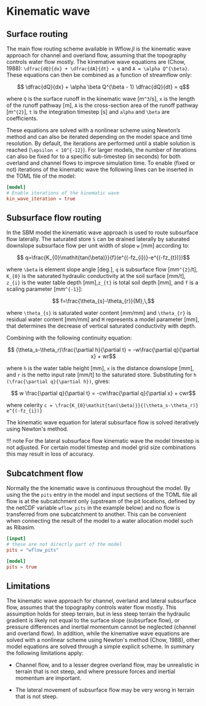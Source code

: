 # Kinematic wave

## Surface routing
The main flow routing scheme available in Wflow.jl is the kinematic wave
approach for channel and overland flow, assuming that the topography controls
water flow mostly. The kinemative wave equations are (Chow, 1988):
``\dfrac{dQ}{dx} + \dfrac{dA}{dt} = q`` and ``A = \alpha Q^{\beta}``. These
equations can then be combined as a function of streamflow only:
```math
    \dfrac{dQ}{dx} + \alpha \beta Q^{\beta - 1} \dfrac{dQ}{dt} = q
```
where ``Q`` is the surface runoff in the kinematic wave [m``^3``/s], ``x`` is
the length of the runoff pathway [m], ``A`` is the cross-section area of the
runoff pathway [m``^{2}``], ``t`` is the integration timestep [s] and ``alpha``
and ``\beta`` are coefficients.

These equations are solved with a nonlinear scheme using Newton’s method and can
also be iterated depending on the  model space and time resolution. By default,
the iterations are performed until a stable solution is reached (``\epsilon <
10^{-12}``). For larger models, the number of iterations can also be fixed for
to a specific sub-timestep (in seconds) for both overland and channel flows to
improve simulation time. To enable (fixed or not) iterations of the kinematic
wave the following lines can be inserted in the TOML file of the model:

```toml
[model]
# Enable iterations of the kinematic wave
kin_wave_iteration = true 
```
## Subsurface flow routing
In the SBM model the kinematic wave approach is used to route subsurface flow
laterally. The saturated store ``S`` can be drained laterally by saturated
downslope subsurface flow per unit width of slope ``w`` [mm] according to:
```math
    q=\frac{K_{0}\mathit{tan(\beta)}}{f}(e^{(-fz_{i})}-e^{(-fz_{t})})
```
where ``\beta`` is element slope angle [deg.], ``q`` is subsurface flow
[mm``^{2}``/t], ``K_{0}`` is the saturated hydraulic conductivity at the soil
surface [mm/t], ``z_{i}`` is the water table depth [mm],``z_{t}`` is total soil
depth [mm], and ``f`` is a scaling parameter [mm``^{-1}``]:
```math
    f=\frac{\theta_{s}-\theta_{r}}{M},\,
```
where ``\theta_{s}`` is saturated water content [mm/mm] and ``\theta_{r}`` is
residual water content [mm/mm] and ``M`` represents a model parameter [mm], that
determines the decrease of vertical saturated conductivity with depth.

Combining with the following continuity equation:
```math
    (\theta_s-\theta_r)\frac{\partial h}{\partial t} = -w\frac{\partial q}{\partial x} + wr
```
where ``h`` is the water table height [mm], ``x`` is the distance downslope
[mm], and ``r`` is the netto input rate [mm/t] to the saturated store.
Substituting for ``h (\frac{\partial q}{\partial h})``, gives:
```math 
  w \frac{\partial q}{\partial t} = -cw\frac{\partial q}{\partial x} + cwr
```

where celerity ``c = \frac{K_{0}\mathit{tan(\beta)}}{(\theta_s-\theta_r)}
e^{(-fz_{i})}``

The kinematic wave equation for lateral subsurface flow is solved iteratively
using Newton's method.

!!! note 
    For the lateral subsurface flow kinematic wave the model timestep is
    not adjusted. For certain model timestep and model grid size combinations
    this may result in loss of accuracy.

## Subcatchment flow
Normally the the kinematic wave is continuous throughout the model. By using the
the `pits` entry in the model and input sections of the TOML file all flow is at
the subcatchment only (upstream of the pit locations, defined by the netCDF
variable `wflow_pits` in the example below) and no flow is transferred from one
subcatchment to another. This can be convenient when connecting the result of
the model to a water allocation model such as Ribasim.

```toml
[input]
# these are not directly part of the model
pits = "wflow_pits"

[model]
pits = true
```

## Limitations
The kinematic wave approach for channel, overland and lateral subsurface flow,
assumes that the topography controls water flow mostly. This assumption holds
for steep terrain, but in less steep terrain the hydraulic gradient is likely
not equal to the surface slope (subsurface flow), or pressure differences and
inertial momentum cannot be neglected (channel and overland flow). In addition,
while the kinemative wave equations are solved with a nonlinear scheme using
Newton's method (Chow, 1988), other model equations are solved through a simple
explicit scheme. In summary the following limitations apply:

+ Channel flow, and to a lesser degree overland flow, may be unrealistic in
  terrain that is not steep, and where pressure forces and inertial momentum are
  important.

+ The lateral movement of subsurface flow may be very wrong in terrain that is
  not steep.
